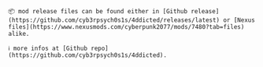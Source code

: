 <!-- markdownlint-disable MD041 -->

```admonish
📦 mod release files can be found either in [Github release](https://github.com/cyb3rpsych0s1s/4ddicted/releases/latest) or [Nexus files](https://www.nexusmods.com/cyberpunk2077/mods/7480?tab=files) alike.

ℹ️ more infos at [Github repo](https://github.com/cyb3rpsych0s1s/4ddicted).
```
